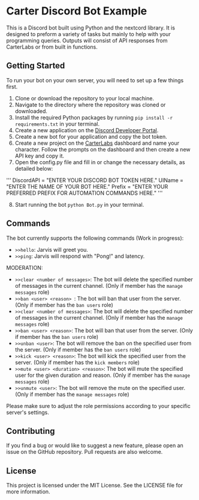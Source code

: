# Carter Discord Bot Example

This is a Discord bot built using Python and the nextcord library. It is designed to preform a variety of tasks but mainly to help with your programming queries. Outputs will consist of API responses from CarterLabs or from built in functions.

## Getting Started

To run your bot on your own server, you will need to set up a few things first.

1. Clone or download the repository to your local machine.
2. Navigate to the directory where the repository was cloned or downloaded.
3. Install the required Python packages by running `pip install -r requirements.txt` in your terminal.
4. Create a new application on the [Discord Developer Portal](https://discord.com/developers/applications).
5. Create a new bot for your application and copy the bot token.
6. Create a new project on the [CarterLabs](https://controller.carterlabs.ai/welcome) dashboard and name your character. Follow the prompts on the dashboard and then create a new API key and copy it.
7. Open the config.py file and fill in or change the necessary details, as detailed below:

'''
DiscordAPI = "ENTER YOUR DISCORD BOT TOKEN HERE."
UIName = "ENTER THE NAME OF YOUR BOT HERE."
Prefix = "ENTER YOUR PREFERRED PREFIX FOR AUTOMATION COMMANDS HERE."
'''

8. Start running the bot `python Bot.py` in your terminal.

## Commands

The bot currently supports the following commands (Work in progress):

- `>>hello`: Jarvis will greet you.
- `>>ping`: Jarvis will respond with "Pong!" and latency.

MODERATION:
- `>>clear <number of messages>`: The bot will delete the specified number of messages in the current channel. (Only if member has the `manage messages` role)
- `>>ban <user> <reason> `: The bot will ban that user from the server. (Only if member has the `ban users` role)
- `>>clear <number of messages>`: The bot will delete the specified number of messages in the current channel. (Only if member has the `manage messages` role)
- `>>ban <user> <reason>`: The bot will ban that user from the server. (Only if member has the `ban users` role)
- `>>unban <user>`: The bot will remove the ban on the specified user from the server. (Only if member has the `ban users` role)
- `>>kick <user> <reason>`: The bot will kick the specified user from the server. (Only if member has the `kick members` role)
- `>>mute <user> <duration> <reason>`: The bot will mute the specified user for the given duration and reason. (Only if member has the `manage messages` role)
- `>>unmute <user>`: The bot will remove the mute on the specified user. (Only if member has the `manage messages` role)

Please make sure to adjust the role permissions according to your specific server's settings.


## Contributing

If you find a bug or would like to suggest a new feature, please open an issue on the GitHub repository. Pull requests are also welcome.

## License

This project is licensed under the MIT License. See the LICENSE file for more information.
